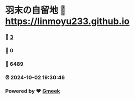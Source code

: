 # 羽末の自留地 :link: https://linmoyu233.github.io 
### :page_facing_up: [3](https://linmoyu233.github.io/tag.html) 
### :speech_balloon: 0 
### :hibiscus: 6489 
### :alarm_clock: 2024-10-02 19:30:46 
### Powered by :heart: [Gmeek](https://github.com/Meekdai/Gmeek)
